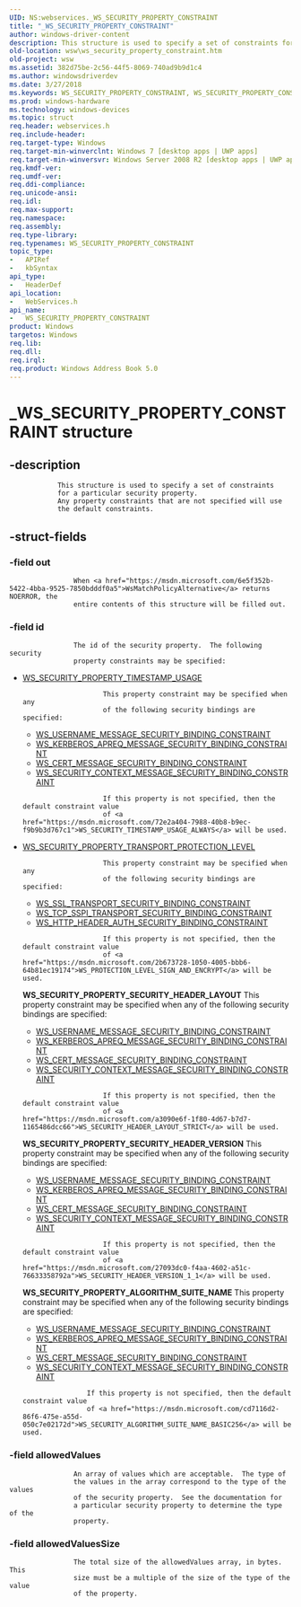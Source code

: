 ```yaml
---
UID: NS:webservices._WS_SECURITY_PROPERTY_CONSTRAINT
title: "_WS_SECURITY_PROPERTY_CONSTRAINT"
author: windows-driver-content
description: This structure is used to specify a set of constraints for a particular security property. Any property constraints that are not specified will use the default constraints.
old-location: wsw\ws_security_property_constraint.htm
old-project: wsw
ms.assetid: 382d75be-2c56-44f5-8069-740ad9b9d1c4
ms.author: windowsdriverdev
ms.date: 3/27/2018
ms.keywords: WS_SECURITY_PROPERTY_CONSTRAINT, WS_SECURITY_PROPERTY_CONSTRAINT structure [Web Services for Windows], _WS_SECURITY_PROPERTY_CONSTRAINT, webservices/WS_SECURITY_PROPERTY_CONSTRAINT, wsw.ws_security_property_constraint
ms.prod: windows-hardware
ms.technology: windows-devices
ms.topic: struct
req.header: webservices.h
req.include-header: 
req.target-type: Windows
req.target-min-winverclnt: Windows 7 [desktop apps | UWP apps]
req.target-min-winversvr: Windows Server 2008 R2 [desktop apps | UWP apps]
req.kmdf-ver: 
req.umdf-ver: 
req.ddi-compliance: 
req.unicode-ansi: 
req.idl: 
req.max-support: 
req.namespace: 
req.assembly: 
req.type-library: 
req.typenames: WS_SECURITY_PROPERTY_CONSTRAINT
topic_type:
-	APIRef
-	kbSyntax
api_type:
-	HeaderDef
api_location:
-	WebServices.h
api_name:
-	WS_SECURITY_PROPERTY_CONSTRAINT
product: Windows
targetos: Windows
req.lib: 
req.dll: 
req.irql: 
req.product: Windows Address Book 5.0
---
```


# _WS_SECURITY_PROPERTY_CONSTRAINT structure


## -description



                This structure is used to specify a set of constraints
                for a particular security property.
                Any property constraints that are not specified will use
                the default constraints.
            


## -struct-fields




### -field out


                    When <a href="https://msdn.microsoft.com/6e5f352b-5422-4bba-9525-7850bdddf0a5">WsMatchPolicyAlternative</a> returns NOERROR, the
                    entire contents of this structure will be filled out.
                


### -field id


                    The id of the security property.  The following security
                    property constraints may be specified:
                

<ul>
<li>
<a href="https://msdn.microsoft.com/98a824c9-11dd-4433-ae8f-2e6b6f6a520f">WS_SECURITY_PROPERTY_TIMESTAMP_USAGE</a>

                        This property constraint may be specified when any 
                        of the following security bindings are specified:
                    

<ul>
<li>
<a href="https://msdn.microsoft.com/a3003b9c-405e-4b3d-89a4-6c0884c28805">WS_USERNAME_MESSAGE_SECURITY_BINDING_CONSTRAINT</a>
</li>
<li>
<a href="https://msdn.microsoft.com/fd422ee4-64cd-464f-905f-b46b69e1a440">WS_KERBEROS_APREQ_MESSAGE_SECURITY_BINDING_CONSTRAINT</a>
</li>
<li>
<a href="https://msdn.microsoft.com/81f42654-8f94-4231-a798-67fbbe46e812">WS_CERT_MESSAGE_SECURITY_BINDING_CONSTRAINT</a>
</li>
<li>
<a href="https://msdn.microsoft.com/7abc37d8-cb00-459d-aa08-609a06b65a5c">WS_SECURITY_CONTEXT_MESSAGE_SECURITY_BINDING_CONSTRAINT</a>
</li>
</ul>

                        If this property is not specified, then the default constraint value
                        of <a href="https://msdn.microsoft.com/72e2a404-7988-40b8-b9ec-f9b9b3d767c1">WS_SECURITY_TIMESTAMP_USAGE_ALWAYS</a> will be used.
                    

</li>
<li>
<a href="https://msdn.microsoft.com/98a824c9-11dd-4433-ae8f-2e6b6f6a520f">WS_SECURITY_PROPERTY_TRANSPORT_PROTECTION_LEVEL</a>

                        This property constraint may be specified when any
                        of the following security bindings are specified:
                    

<ul>
<li>
<a href="https://msdn.microsoft.com/1f547d95-0a9a-44c5-81db-b92880238b1d">WS_SSL_TRANSPORT_SECURITY_BINDING_CONSTRAINT</a>
</li>
<li>
<a href="https://msdn.microsoft.com/c2e793dd-99a7-4028-9e08-4376d494e2b5">WS_TCP_SSPI_TRANSPORT_SECURITY_BINDING_CONSTRAINT</a>
</li>
<li>
<a href="https://msdn.microsoft.com/1f6341b2-1f98-40a0-8f3a-cc9cf4538209">WS_HTTP_HEADER_AUTH_SECURITY_BINDING_CONSTRAINT</a>
</li>
</ul>

                        If this property is not specified, then the default constraint value
                        of <a href="https://msdn.microsoft.com/2b673728-1050-4005-bbb6-64b81ec19174">WS_PROTECTION_LEVEL_SIGN_AND_ENCRYPT</a> will be used.
                    
<b>WS_SECURITY_PROPERTY_SECURITY_HEADER_LAYOUT</b>
                        This property constraint may be specified when any
                        of the following security bindings are specified:
                    

<ul>
<li>
<a href="https://msdn.microsoft.com/a3003b9c-405e-4b3d-89a4-6c0884c28805">WS_USERNAME_MESSAGE_SECURITY_BINDING_CONSTRAINT</a>
</li>
<li>
<a href="https://msdn.microsoft.com/fd422ee4-64cd-464f-905f-b46b69e1a440">WS_KERBEROS_APREQ_MESSAGE_SECURITY_BINDING_CONSTRAINT</a>
</li>
<li>
<a href="https://msdn.microsoft.com/81f42654-8f94-4231-a798-67fbbe46e812">WS_CERT_MESSAGE_SECURITY_BINDING_CONSTRAINT</a>
</li>
<li>
<a href="https://msdn.microsoft.com/7abc37d8-cb00-459d-aa08-609a06b65a5c">WS_SECURITY_CONTEXT_MESSAGE_SECURITY_BINDING_CONSTRAINT</a>
</li>
</ul>

                        If this property is not specified, then the default constraint value
                        of <a href="https://msdn.microsoft.com/a3090e6f-1f80-4d67-b7d7-1165486dcc66">WS_SECURITY_HEADER_LAYOUT_STRICT</a> will be used.
                    
<b>WS_SECURITY_PROPERTY_SECURITY_HEADER_VERSION</b>
                        This property constraint may be specified when any
                        of the following security bindings are specified:
                    

<ul>
<li>
<a href="https://msdn.microsoft.com/a3003b9c-405e-4b3d-89a4-6c0884c28805">WS_USERNAME_MESSAGE_SECURITY_BINDING_CONSTRAINT</a>
</li>
<li>
<a href="https://msdn.microsoft.com/fd422ee4-64cd-464f-905f-b46b69e1a440">WS_KERBEROS_APREQ_MESSAGE_SECURITY_BINDING_CONSTRAINT</a>
</li>
<li>
<a href="https://msdn.microsoft.com/81f42654-8f94-4231-a798-67fbbe46e812">WS_CERT_MESSAGE_SECURITY_BINDING_CONSTRAINT</a>
</li>
<li>
<a href="https://msdn.microsoft.com/7abc37d8-cb00-459d-aa08-609a06b65a5c">WS_SECURITY_CONTEXT_MESSAGE_SECURITY_BINDING_CONSTRAINT</a>
</li>
</ul>

                        If this property is not specified, then the default constraint value
                        of <a href="https://msdn.microsoft.com/27093dc0-f4aa-4602-a51c-76633358792a">WS_SECURITY_HEADER_VERSION_1_1</a> will be used.
                    
<b>WS_SECURITY_PROPERTY_ALGORITHM_SUITE_NAME</b>
                    This property constraint may be specified when any
                    of the following security bindings are specified:
                  

<ul>
<li>
<a href="https://msdn.microsoft.com/a3003b9c-405e-4b3d-89a4-6c0884c28805">WS_USERNAME_MESSAGE_SECURITY_BINDING_CONSTRAINT</a>
</li>
<li>
<a href="https://msdn.microsoft.com/fd422ee4-64cd-464f-905f-b46b69e1a440">WS_KERBEROS_APREQ_MESSAGE_SECURITY_BINDING_CONSTRAINT</a>
</li>
<li>
<a href="https://msdn.microsoft.com/81f42654-8f94-4231-a798-67fbbe46e812">WS_CERT_MESSAGE_SECURITY_BINDING_CONSTRAINT</a>
</li>
<li>
<a href="https://msdn.microsoft.com/7abc37d8-cb00-459d-aa08-609a06b65a5c">WS_SECURITY_CONTEXT_MESSAGE_SECURITY_BINDING_CONSTRAINT</a>
</li>
</ul>

                    If this property is not specified, then the default constraint value
                    of <a href="https://msdn.microsoft.com/cd7116d2-86f6-475e-a55d-050c7e02172d">WS_SECURITY_ALGORITHM_SUITE_NAME_BASIC256</a> will be used.
                  

</li>
</ul>

### -field allowedValues


                    An array of values which are acceptable.  The type of
                    the values in the array correspond to the type of the values
                    of the security property.  See the documentation for
                    a particular security property to determine the type of the
                    property.
                


### -field allowedValuesSize


                    The total size of the allowedValues array, in bytes.  This
                    size must be a multiple of the size of the type of the value
                    of the property.
                

